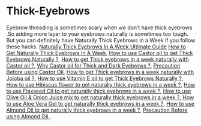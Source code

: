# Thick-Eyebrows
Eyebrow threading is sometimes scary when we don’t have thick eyebrows .So adding more layer to your eyebrows naturally is sometimes too tough. But you can definitely have Naturally Thick Eyebrows in a Week if you follow these hacks.
[Naturally Thick Eyebrows In A Week Ultimate Guide](https://maccablo.com/naturally-thick-eyebrows-ultimate-guide/)
[How to Get Naturally Thick Eyebrows In A Week](https://maccablo.com/naturally-thick-eyebrows-ultimate-guide/),
[How to use Castor oil to get Thick Eyebrows Naturally ?](https://maccablo.com/naturally-thick-eyebrows-ultimate-guide/),
[How to get Thick eyebrows in a week naturally with Castor oil ?](https://maccablo.com/naturally-thick-eyebrows-ultimate-guide/),
[Why Castor oil for Thick and Dark Eyebrows ?](https://maccablo.com/naturally-thick-eyebrows-ultimate-guide/),
[Precaution Before using Castor Oil](https://maccablo.com/naturally-thick-eyebrows-ultimate-guide/),
[How to get Thick eyebrows in a week naturally with Jojoba oil ?](https://maccablo.com/naturally-thick-eyebrows-ultimate-guide/),
[How to use Vitamin E oil to get Thick Eyebrows Naturally ?](https://maccablo.com/naturally-thick-eyebrows-ultimate-guide/),
[How to use Hibiscus flower to get naturally thick eyebrows in a week ?](https://maccablo.com/naturally-thick-eyebrows-ultimate-guide/),
[How to use Flaxseed Oil to get naturally thick eyebrows in a week ?](https://maccablo.com/naturally-thick-eyebrows-ultimate-guide/),
[How to use Olive Oil & Onion Juice mix to get naturally thick eyebrows in a week  ?](https://maccablo.com/naturally-thick-eyebrows-ultimate-guide/),
[How to use Aloe Vera Gel to get naturally thick eyebrows in a week ?](https://maccablo.com/naturally-thick-eyebrows-ultimate-guide/),
[How to use Almond Oil to get naturally thick eyebrows in a week ?](https://maccablo.com/naturally-thick-eyebrows-ultimate-guide/),
[Precaution Before using  Almond Oil ](https://maccablo.com/naturally-thick-eyebrows-ultimate-guide/).

